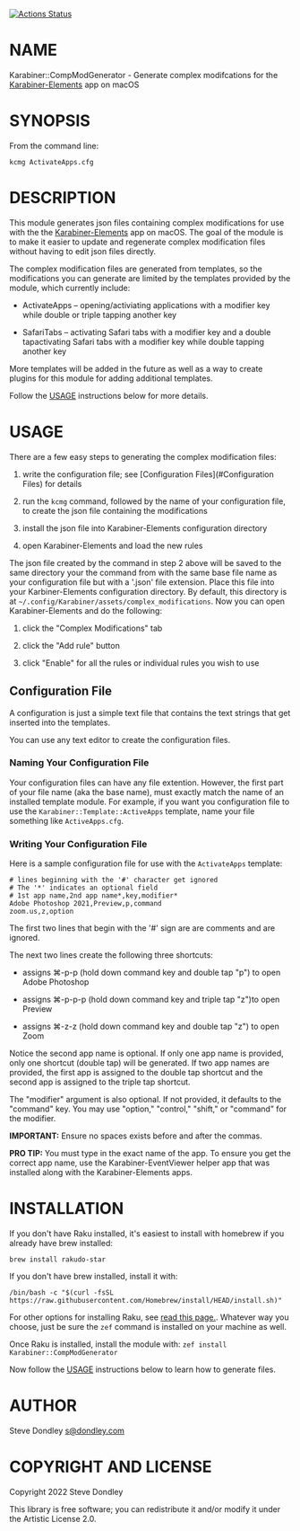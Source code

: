 [![Actions Status](https://github.com/sdondley/Karabiner-CompModGenerator/workflows/test/badge.svg)](https://github.com/sdondley/Karabiner-CompModGenerator/actions)

NAME
====

Karabiner::CompModGenerator - Generate complex modifcations for the [Karabiner-Elements](https://karabiner-elements.pqrs.org) app on macOS

SYNOPSIS
========

From the command line:

    kcmg ActivateApps.cfg

DESCRIPTION
===========

This module generates json files containing complex modifications for use with the the [Karabiner-Elements](https://karabiner-elements.pqrs.org) app on macOS. The goal of the module is to make it easier to update and regenerate complex modification files without having to edit json files directly.

The complex modification files are generated from templates, so the modifications you can generate are limited by the templates provided by the module, which currently include:

  * ActivateApps – opening/activiating applications with a modifier key while double or triple tapping another key

  * SafariTabs – activating Safari tabs with a modifier key and a double tapactivating Safari tabs with a modifier key while double tapping another key

More templates will be added in the future as well as a way to create plugins for this module for adding additional templates.

Follow the [USAGE](#USAGE) instructions below for more details.

USAGE
=====

There are a few easy steps to generating the complex modification files:

1. write the configuration file; see [Configuration Files](#Configuration Files) for details

2. run the `kcmg` command, followed by the name of your configuration file, to create the json file containing the modifications

3. install the json file into Karabiner-Elements configuration directory

4. open Karabiner-Elements and load the new rules

The json file created by the command in step 2 above will be saved to the same directory your the command from with the same base file name as your configuration file but with a '.json' file extension. Place this file into your Karbiner-Elements configuration directory. By default, this directory is at `~/.config/Karabiner/assets/complex_modifications`. Now you can open Karabiner-Elements and do the following:

1. click the "Complex Modifications" tab

2. click the "Add rule" button

3. click "Enable" for all the rules or individual rules you wish to use

Configuration File
------------------

A configuration is just a simple text file that contains the text strings that get inserted into the templates.

You can use any text editor to create the configuration files.

### Naming Your Configuration File

Your configuration files can have any file extention. However, the first part of your file name (aka the base name), must exactly match the name of an installed template module. For example, if you want you configuration file to use the `Karabiner::Template::ActiveApps` template, name your file something like `ActiveApps.cfg`.

### Writing Your Configuration File

Here is a sample configuration file for use with the `ActivateApps` template:

    # lines beginning with the '#' character get ignored
    # The '*' indicates an optional field
    # 1st app name,2nd app name*,key,modifier*
    Adobe Photoshop 2021,Preview,p,command
    zoom.us,z,option

The first two lines that begin with the '#' sign are are comments and are ignored.

The next two lines create the following three shortcuts:

  * assigns ⌘-p-p (hold down command key and double tap "p") to open Adobe Photoshop

  * assigns ⌘-p-p-p (hold down command key and triple tap "z")to open Preview

  * assigns ⌘-z-z (hold down command key and double tap "z") to open Zoom

Notice the second app name is optional. If only one app name is provided, only one shortcut (double tap) will be generated. If two app names are provided, the first app is assigned to the double tap shortcut and the second app is assigned to the triple tap shortcut.

The "modifier" argument is also optional. If not provided, it defaults to the "command" key. You may use "option," "control," "shift," or "command" for the modifier.

**IMPORTANT:** Ensure no spaces exists before and after the commas.

**PRO TIP:** You must type in the exact name of the app. To ensure you get the correct app name, use the Karabiner-EventViewer helper app that was installed along with the Karabiner-Elements apps.

INSTALLATION
============

If you don't have Raku installed, it's easiest to install with homebrew if you already have brew installed:

`brew install rakudo-star`

If you don't have brew installed, install it with:

`/bin/bash -c "$(curl -fsSL https://raw.githubusercontent.com/Homebrew/install/HEAD/install.sh)"`

For other options for installing Raku, see [read this page.](https://course.raku.org/essentials/how-to-install-rakudo/). Whatever way you choose, just be sure the `zef` command is installed on your machine as well.

Once Raku is installed, install the module with: `zef install Karabiner::CompModGenerator`

Now follow the [USAGE](#USAGE) instructions below to learn how to generate files.

AUTHOR
======

Steve Dondley <s@dondley.com>

COPYRIGHT AND LICENSE
=====================

Copyright 2022 Steve Dondley

This library is free software; you can redistribute it and/or modify it under the Artistic License 2.0.


